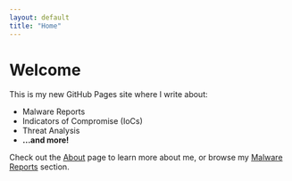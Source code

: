 ```yaml
---
layout: default
title: "Home"
---
```


# Welcome

This is my new GitHub Pages site where I write about:
- Malware Reports
- Indicators of Compromise (IoCs)
- Threat Analysis
- **...and more!**

Check out the [About](about.md) page to learn more about me, or browse my [Malware Reports](malware-reports/) section.
